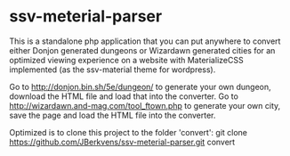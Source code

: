 # ssv-meterial-parser
This is a standalone php application that you can put anywhere to convert either Donjon generated dungeons or Wizardawn generated cities for an optimized viewing experience on a website with MaterializeCSS implemented (as the ssv-material theme for wordpress).

Go to http://donjon.bin.sh/5e/dungeon/ to generate your own dungeon, download the HTML file and load that into the converter.
Go to http://wizardawn.and-mag.com/tool_ftown.php to generate your own city, save the page and load the HTML file into the converter.

Optimized is to clone this project to the folder 'convert':
git clone https://github.com/JBerkvens/ssv-meterial-parser.git convert
